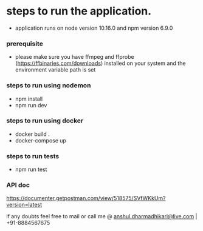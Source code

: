 # steps to run the application. #
* application runs on node version 10.16.0 and npm version 6.9.0

### prerequisite ###
* please make sure you have  ffmpeg and ffprobe (https://ffbinaries.com/downloads) installed on your system
and the environment variable path is set

### steps to run using nodemon ###

* npm install
* npm run dev

### steps to run using docker ###

* docker build .
* docker-compose up

### steps to run tests ###

* npm run test

### API doc ###
https://documenter.getpostman.com/view/518575/SVfWKkUm?version=latest

if any doubts feel free to mail or call me @ anshul.dharmadhikari@live.com | +91-8884567675